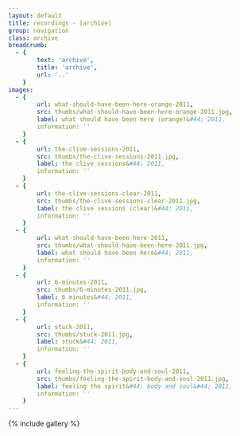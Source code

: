 ```yaml
---
layout: default
title: recordings - [archive]
group: navigation
class: archive
breadcrumb:
  - {
  		text: 'archive',
  		title: 'archive',
  		url: '..'
	}
images:
  - {
		url: what-should-have-been-here-orange-2011, 
		src: thumbs/what-should-have-been-here-orange-2011.jpg,
		label: what should have been here (orange)&#44; 2011,
		information: ''
	}
  - {
		url: the-clive-sessions-2011, 
		src: thumbs/the-clive-sessions-2011.jpg,
		label: the clive sessions&#44; 2011,
		information: ''
	}
  - {
		url: the-clive-sessions-clear-2011, 
		src: thumbs/the-clive-sessions-clear-2011.jpg,
		label: the clive sessions (clear)&#44; 2011,
		information: ''
	}
  - {
		url: what-should-have-been-here-2011, 
		src: thumbs/what-should-have-been-here-2011.jpg,
		label: what should have been here&#44; 2011,
		information: ''
	}
  - {
		url: 6-minutes-2011, 
		src: thumbs/6-minutes-2011.jpg,
		label: 6 minutes&#44; 2011,
		information: ''
	}
  - {
		url: stuck-2011, 
		src: thumbs/stuck-2011.jpg,
		label: stuck&#44; 2011,
		information: ''
	}
  - {
		url: feeling-the-spirit-body-and-soul-2011, 
		src: thumbs/feeling-the-spirit-body-and-soul-2011.jpg,
		label: feeling the spirit&#44; body and soul&#44; 2011,
		information: ''
	}
---
```


{% include gallery %}

